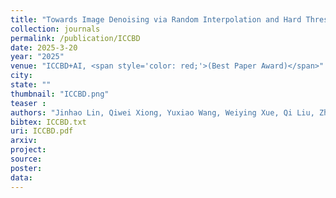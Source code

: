 ```yaml
---
title: "Towards Image Denoising via Random Interpolation and Hard Thresholding"
collection: journals
permalink: /publication/ICCBD
date: 2025-3-20
year: "2025"
venue: "ICCBD+AI, <span style='color: red;'>(Best Paper Award)</span>"
city: 
state: ""
thumbnail: "ICCBD.png"
teaser : 
authors: "Jinhao Lin, Qiwei Xiong, Yuxiao Wang, Weiying Xue, Qi Liu, Zhenao Wei"
bibtex: ICCBD.txt
uri: ICCBD.pdf
arxiv: 
project: 
source: 
poster: 
data:
---
```

